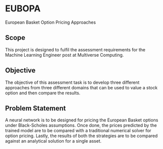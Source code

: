 # EUBOPA
European Basket Option Pricing Approaches

## Scope
This project is designed to fulfil the assessment requirements for the Machine Learning Engineer post at Multiverse 
Computing.

## Objective
The objective of this assessment task is to develop three different approaches from three different domains that can be 
used to value a stock option and then compare the results.

## Problem Statement
A neural network is to be designed for pricing the European Basket options under Black-Scholes assumptions. Once done, 
the prices predicted by the trained model are to be compared with a traditional numerical solver for option pricing. 
Lastly, the results of both the strategies are to be compared against an analytical solution for a single asset.